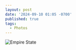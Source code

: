 ```yaml
---
layout: post
date: '2024-09-10 01:05 -0700'
published: true
tags:
  - Photos
---
```

![Empire State](//i.chenna.me/photos/prod/empire-state-of-mind.jpg)